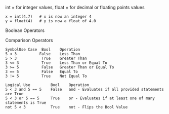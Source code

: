 int = for integer values,
float = for decimal or floating points values
```
x = int(4.7)   # x is now an integer 4
y = float(4)   # y is now a float of 4.0

```
Boolean Operators

Comparison Operators

```
SymbolUse Case	Bool	Operation
5 < 3	       False	Less Than
5 > 3	        True	Greater Than
3 <= 3	        True	Less Than or Equal To
3 >= 5	        False	Greater Than or Equal To
3 == 5	        False	Equal To
3 != 5	        True	Not Equal To

Logical Use	        Bool	Operation
5 < 3 and 5 == 5	False	and - Evaluates if all provided statements are True
5 < 3 or 5 == 5	    True	or - Evaluates if at least one of many statements is True
not 5 < 3	        True	not - Flips the Bool Value

```